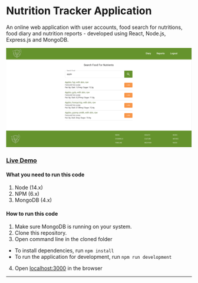 # Nutrition Tracker Application

An online web application with user accounts, food search for nutritions, food diary and nutrition reports - developed using React, Node.js, Express.js and MongoDB.

![NutrientTracker](./client/public/images/nutrition-tracker.png)

### [Live Demo](https://nutrient--tracker.herokuapp.com/) 

#### What you need to run this code
1. Node (14.x)
2. NPM (6.x)
3. MongoDB (4.x)

####  How to run this code
1. Make sure MongoDB is running on your system.
2. Clone this repository.
3. Open command line in the cloned folder
  - To install dependencies, run ``` npm install ```
  - To run the application for development, run ``` npm run development ```
4. Open [localhost:3000](http://localhost:3000/) in the browser
---
